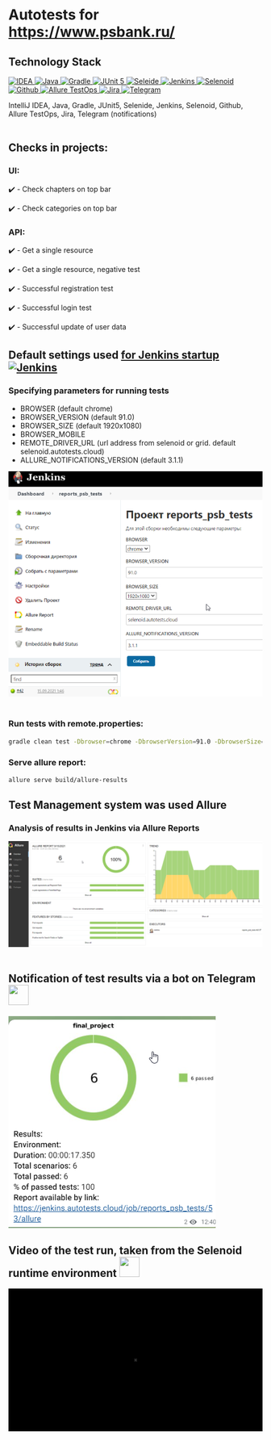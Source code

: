# Autotests for https://www.psbank.ru/

## Technology Stack
<a href="https://www.jetbrains.com/idea/">
    <img src="https://starchenkov.pro/qa-guru/img/skills/Intelij_IDEA.svg" width="40" height="40"  alt="IDEA"/>
</a>
<a href="https://www.jetbrains.com/idea/">
    <img src="https://starchenkov.pro/qa-guru/img/skills/Java.svg" width="40" height="40"  alt="Java"/>
</a>
<a href="https://www.jetbrains.com/idea/">
    <img src="https://starchenkov.pro/qa-guru/img/skills/Gradle.svg" width="40" height="40"  alt="Gradle"/>
</a>
<a href="https://www.jetbrains.com/idea/">
    <img src="https://starchenkov.pro/qa-guru/img/skills/JUnit5.svg" width="40" height="40"  alt="JUnit 5"/>
</a>
<!-- <a href="https://www.jetbrains.com/idea/">
    <img src="https://starchenkov.pro/qa-guru/img/skills/Rest-Assured.svg" width="40" height="40"  alt="ResrAssured"/>
</a> -->
<a href="https://www.jetbrains.com/idea/">
    <img src="https://starchenkov.pro/qa-guru/img/skills/Selenide.svg" width="40" height="40"  alt="Seleide"/>
</a>
<a href="https://www.jetbrains.com/idea/">
    <img src="https://starchenkov.pro/qa-guru/img/skills/Jenkins.svg" width="40" height="40"  alt="Jenkins"/>
</a>
<a href="https://www.jetbrains.com/idea/">
    <img src="https://starchenkov.pro/qa-guru/img/skills/Selenoid.svg" width="40" height="40"  alt="Selenoid"/>
</a>
<a href="https://www.jetbrains.com/idea/">
    <img src="https://starchenkov.pro/qa-guru/img/skills/Github.svg" width="40" height="40"  alt="Github"/>
</a>
<a href="https://www.jetbrains.com/idea/">
    <img src="https://starchenkov.pro/qa-guru/img/skills/Allure_EE.svg" width="40" height="40"  alt="Allure TestOps"/>
</a>
<a href="https://www.jetbrains.com/idea/">
    <img src="https://starchenkov.pro/qa-guru/img/skills/Jira.svg" width="40" height="40"  alt="Jira"/>
</a>
<a href="https://www.jetbrains.com/idea/">
    <img src="https://starchenkov.pro/qa-guru/img/skills/Telegram.svg" width="40" height="40"  alt="Telegram"/>
</a>

IntelliJ IDEA, Java, Gradle, JUnit5, Selenide, Jenkins, Selenoid, Github, Allure TestOps, Jira, Telegram (notifications)
<br><br>

## Checks in projects:
### UI:

:heavy_check_mark: - Check chapters on top bar

:heavy_check_mark: - Check categories on top bar

### API:

:heavy_check_mark: - Get a single resource

:heavy_check_mark: - Get a single resource, negative test

:heavy_check_mark: - Successful registration test

:heavy_check_mark: - Successful login test

:heavy_check_mark: - Successful update of user data

## Default settings used [for Jenkins startup](https://jenkins.autotests.cloud/job/reports_psb_tests/) <a href="https://www.jenkins.io/"><img src="https://starchenkov.pro/qa-guru/img/skills/Jenkins.svg" width="40" height="40"  alt="Jenkins"/></a>

### Specifying parameters for running tests
* BROWSER (default chrome)
* BROWSER_VERSION (default 91.0)
* BROWSER_SIZE (default 1920x1080)
* BROWSER_MOBILE
* REMOTE_DRIVER_URL (url address from selenoid or grid. default selenoid.autotests.cloud)
* ALLURE_NOTIFICATIONS_VERSION (default 3.1.1)

![Jenkins](src/test/resources/files/Jenkins.jpg)
<br><br>

### Run tests with remote.properties:

```bash
gradle clean test -Dbrowser=chrome -DbrowserVersion=91.0 -DbrowserSize=1920x1080 -DbrowserMobileView= -DremoteDriverUrl=https://user1:1234@selenoid.autotests.cloud/wd/hub/ -DvideoStorage=https://selenoid.autotests.cloud/video/
```
### Serve allure report:

```bash
allure serve build/allure-results
```

## Test Management system was used Allure 
<!-- ### List of tests in Allure TestOps
![alt "Allure TestOps"](src/test/resources/files/ListOfTestsInAllureTestOps.png "Allure TestOps") -->

### Analysis of results in Jenkins via Allure Reports
![Allure_MainDashboard](src/test/resources/files/Allure_dashboards1.png)
<br><br>

<!-- ## Analysis of results in Allure TestOps <a href="https://qameta.io/"><img src="https://starchenkov.pro/qa-guru/img/skills/Allure_EE.svg" width="40" height="40"></a>
![alt "Allure TestOps"](src/test/resources/files/images/allure1.png "Allure TestOps") -->

## Notification of test results via a bot on Telegram <a href="https://telegram.org/"> <img src="https://starchenkov.pro/qa-guru/img/skills/Telegram.svg" width="40" height="40"></a>
![Allure_Telega](src/test/resources/files/Notifications.png)

## Video of the test run, taken from the Selenoid runtime environment <a href="https://aerokube.com/selenoid/"><img src="https://starchenkov.pro/qa-guru/img/skills/Telegram.svg" width="40" height="40"></a>
![Selenoid](src/test/resources/files/test_run.gif)
<br><br>
